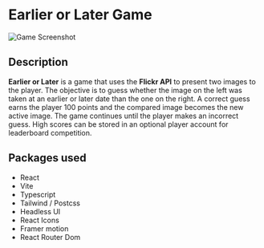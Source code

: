 # Earlier or Later Game

![Game Screenshot](https://imgur.com/nwC3c9d.png)

## Description

**Earlier or Later** is a game that uses the **Flickr API** to present two images to the player. The objective is to guess whether the image on the left was taken at an earlier or later date than the one on the right. A correct guess earns the player 100 points and the compared image becomes the new active image. The game continues until the player makes an incorrect guess. High scores can be stored in an optional player account for leaderboard competition.

## Packages used

- React
- Vite
- Typescript
- Tailwind / Postcss
- Headless UI
- React Icons
- Framer motion
- React Router Dom
